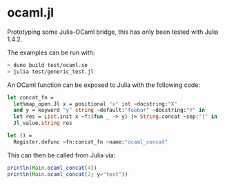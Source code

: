 # ocaml.jl

Prototyping some Julia-OCaml bridge, this has only been tested with Julia 1.4.2.

The examples can be run with:
```bash
> dune build test/ocaml.so
> julia test/generic_test.jl
```

An OCaml function can be exposed to Julia with the following
code:
```ocaml
let concat_fn =
  let%map_open.Jl x = positional "x" int ~docstring:"X"
  and y = keyword "y" string ~default:"foobar" ~docstring:"Y" in
  let res = List.init x ~f:(fun _ -> y) |> String.concat ~sep:"|" in
  Jl_value.string res

let () =
  Register.defunc ~fn:concat_fn ~name:"ocaml_concat"
```

This can then be called from Julia via:
```julia
println(Main.ocaml_concat(4))
println(Main.ocaml_concat(2; y="test"))
```

